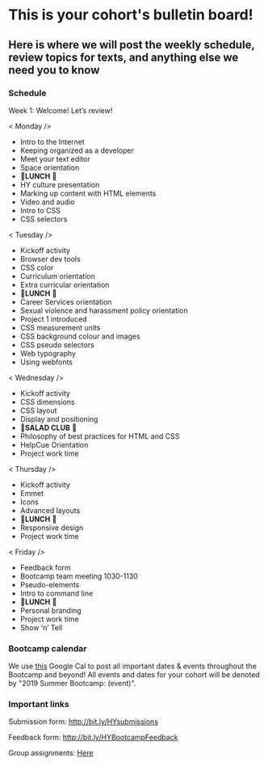 # This is your cohort's bulletin board! 
## Here is where we will post the weekly schedule, review topics for texts, and anything else we need you to know

### Schedule
Week 1: Welcome! Let’s review!

< Monday />
- Intro to the Internet
- Keeping organized as a developer
- Meet your text editor
- Space orientation
- 🍴**LUNCH** 🍴
- HY culture presentation
- Marking up content with HTML elements
- Video and audio
- Intro to CSS
- CSS selectors


< Tuesday /> 
- Kickoff activity
- Browser dev tools
- CSS color
- Curriculum orientation
- Extra curricular orientation
- 🍴**LUNCH** 🍴
- Career Services orientation
- Sexual violence and harassment policy orientation
- Project 1 introduced
- CSS measurement units
- CSS background colour and images
- CSS pseudo selectors
- Web typography
- Using webfonts


< Wednesday /> 
- Kickoff activity 
- CSS dimensions
- CSS layout
- Display and positioning
- 🥗**SALAD CLUB** 🥗
- Philosophy of best practices for HTML and CSS
- HelpCue Orientation
- Project work time


< Thursday /> 
- Kickoff activity 
- Emmet
- Icons
- Advanced layouts
- 🍴**LUNCH** 🍴
- Responsive design
- Project work time


< Friday />
- Feedback form
- Bootcamp team meeting 1030-1130
- Pseudo-elements
- Intro to command line
- 🍴**LUNCH** 🍴
- Personal branding
- Project work time
- Show ‘n’ Tell


 
### Bootcamp calendar
We use [this](https://calendar.google.com/calendar/embed?src=hackeryou.com_ckj6930nr6kraakaisos09cccs%40group.calendar.google.com&ctz=America%2FToronto) Google Cal to post all important dates & events throughout the Bootcamp and beyond! All events and dates for your cohort will be denoted by "2019 Summer Bootcamp: (event)".

### Important links
Submission form: http://bit.ly/HYsubmissions

Feedback form: http://bit.ly/HYBootcampFeedback

Group assignments: [Here](https://docs.google.com/spreadsheets/d/126VVJAOeyEXjZrk_RDj7GUg0qqoAB5oNwJbYGhclymo/edit#gid=624584399)

